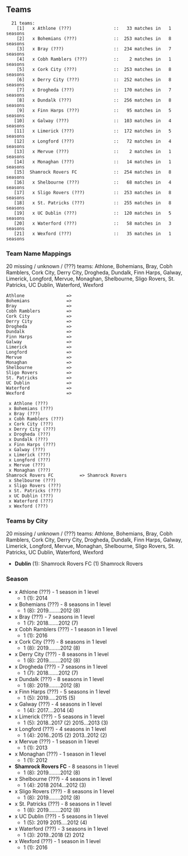 ## Teams

```
  21 teams:
    [1]   x Athlone (???)                ::   33 matches in   1 seasons
    [2]   x Bohemians (???)              ::  253 matches in   8 seasons
    [3]   x Bray (???)                   ::  234 matches in   7 seasons
    [4]   x Cobh Ramblers (???)          ::    2 matches in   1 seasons
    [5]   x Cork City (???)              ::  253 matches in   8 seasons
    [6]   x Derry City (???)             ::  252 matches in   8 seasons
    [7]   x Drogheda (???)               ::  170 matches in   7 seasons
    [8]   x Dundalk (???)                ::  256 matches in   8 seasons
    [9]   x Finn Harps (???)             ::   95 matches in   5 seasons
   [10]   x Galway (???)                 ::  103 matches in   4 seasons
   [11]   x Limerick (???)               ::  172 matches in   5 seasons
   [12]   x Longford (???)               ::   72 matches in   4 seasons
   [13]   x Mervue (???)                 ::    2 matches in   1 seasons
   [14]   x Monaghan (???)               ::   14 matches in   1 seasons
   [15]  Shamrock Rovers FC              ::  254 matches in   8 seasons
   [16]   x Shelbourne (???)             ::   68 matches in   4 seasons
   [17]   x Sligo Rovers (???)           ::  253 matches in   8 seasons
   [18]   x St. Patricks (???)           ::  255 matches in   8 seasons
   [19]   x UC Dublin (???)              ::  120 matches in   5 seasons
   [20]   x Waterford (???)              ::   58 matches in   3 seasons
   [21]   x Wexford (???)                ::   35 matches in   1 seasons
```


### Team Name Mappings

20 missing / unknown / (???) teams:
Athlone, Bohemians, Bray, Cobh Ramblers, Cork City, Derry City, Drogheda, Dundalk, Finn Harps, Galway, Limerick, Longford, Mervue, Monaghan, Shelbourne, Sligo Rovers, St. Patricks, UC Dublin, Waterford, Wexford


```
Athlone                =>
Bohemians              =>
Bray                   =>
Cobh Ramblers          =>
Cork City              =>
Derry City             =>
Drogheda               =>
Dundalk                =>
Finn Harps             =>
Galway                 =>
Limerick               =>
Longford               =>
Mervue                 =>
Monaghan               =>
Shelbourne             =>
Sligo Rovers           =>
St. Patricks           =>
UC Dublin              =>
Waterford              =>
Wexford                =>
```



```
 x Athlone (???)
 x Bohemians (???)
 x Bray (???)
 x Cobh Ramblers (???)
 x Cork City (???)
 x Derry City (???)
 x Drogheda (???)
 x Dundalk (???)
 x Finn Harps (???)
 x Galway (???)
 x Limerick (???)
 x Longford (???)
 x Mervue (???)
 x Monaghan (???)
Shamrock Rovers FC          => Shamrock Rovers
 x Shelbourne (???)
 x Sligo Rovers (???)
 x St. Patricks (???)
 x UC Dublin (???)
 x Waterford (???)
 x Wexford (???)
```



### Teams by City

20 missing / unknown / (???) teams:
Athlone, Bohemians, Bray, Cobh Ramblers, Cork City, Derry City, Drogheda, Dundalk, Finn Harps, Galway, Limerick, Longford, Mervue, Monaghan, Shelbourne, Sligo Rovers, St. Patricks, UC Dublin, Waterford, Wexford

- **Dublin** (1): Shamrock Rovers FC  (1) Shamrock Rovers




### Season

- x Athlone (???) - 1 season in 1 level
  - 1 (1): 2014
- x Bohemians (???) - 8 seasons in 1 level
  - 1 (8): 2019........2012 (8)
- x Bray (???) - 7 seasons in 1 level
  - 1 (7): 2018.......2012 (7)
- x Cobh Ramblers (???) - 1 season in 1 level
  - 1 (1): 2016
- x Cork City (???) - 8 seasons in 1 level
  - 1 (8): 2019........2012 (8)
- x Derry City (???) - 8 seasons in 1 level
  - 1 (8): 2019........2012 (8)
- x Drogheda (???) - 7 seasons in 1 level
  - 1 (7): 2018.......2012 (7)
- x Dundalk (???) - 8 seasons in 1 level
  - 1 (8): 2019........2012 (8)
- x Finn Harps (???) - 5 seasons in 1 level
  - 1 (5): 2019.....2015 (5)
- x Galway (???) - 4 seasons in 1 level
  - 1 (4): 2017....2014 (4)
- x Limerick (???) - 5 seasons in 1 level
  - 1 (5): 2018..2017 (2) 2015...2013 (3)
- x Longford (???) - 4 seasons in 1 level
  - 1 (4): 2016..2015 (2) 2013..2012 (2)
- x Mervue (???) - 1 season in 1 level
  - 1 (1): 2013
- x Monaghan (???) - 1 season in 1 level
  - 1 (1): 2012
- **Shamrock Rovers FC** - 8 seasons in 1 level
  - 1 (8): 2019........2012 (8)
- x Shelbourne (???) - 4 seasons in 1 level
  - 1 (4): 2018 2014...2012 (3)
- x Sligo Rovers (???) - 8 seasons in 1 level
  - 1 (8): 2019........2012 (8)
- x St. Patricks (???) - 8 seasons in 1 level
  - 1 (8): 2019........2012 (8)
- x UC Dublin (???) - 5 seasons in 1 level
  - 1 (5): 2019 2015....2012 (4)
- x Waterford (???) - 3 seasons in 1 level
  - 1 (3): 2019..2018 (2) 2012
- x Wexford (???) - 1 season in 1 level
  - 1 (1): 2016

